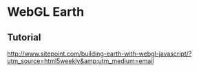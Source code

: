 # WebGL Earth

## Tutorial
http://www.sitepoint.com/building-earth-with-webgl-javascript/?utm_source=html5weekly&amp;utm_medium=email

